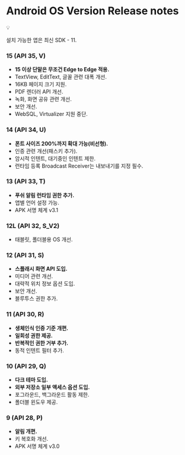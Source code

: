 # Android OS Version Release notes

<aside>
💡

설치 가능한 앱은 최신 SDK - 11.

</aside>

### 15 (API 35, V)

- **15 이상 단말은 무조건 Edge to Edge 적용.**
- TextView, EditText, 글꼴 관련 대폭 개선.
- 16KB 페이지 크기 지원.
- PDF 렌더러 API 개선.
- 녹화, 화면 공유 관련 개선.
- 보안 개선.
- WebSQL, Virtualizer 지원 중단.

### 14 (API 34, U)

- **폰트 사이즈 200%까지 확대 가능(비선형).**
- 인증 관련 개선(패스키 추가).
- 암시적 인텐트, 대기중인 인텐트 제한.
- 런타임 등록 Broadcast Receiver는 내보내기를 지정 필수.

### 13 (API 33, T)

- **푸쉬 알림 런타임 권한 추가.**
- 앱별 언어 설정 가능.
- APK 서명 체계 v3.1

### 12L (API 32, S_V2)

- 태블릿, 폴더블용 OS 개선.

### 12 (API 31, S)

- **스플래시 화면 API 도입.**
- 미디어 관련 개선.
- 대략적 위치 정보 옵션 도입.
- 보안 개선.
- 블루투스 권한 추가.

### 11 (API 30, R)

- **생체인식 인증 기준 개편.**
- **일회성 권한 제공.**
- **반복적인 권한 거부 추가.**
- 동적 인텐트 필터 추가.

### 10 (API 29, Q)

- **다크 테마 도입.**
- **외부 저장소 일부 액세스 옵션 도입.**
- 포그라운드, 백그라운드 활동 제한.
- 폴더블 윈도우 제공.

### 9 (API 28, P)

- **알림 개편.**
- 키 복호화 개선.
- APK 서명 체계 v3.0